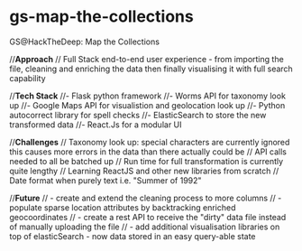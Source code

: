 # gs-map-the-collections
GS@HackTheDeep: Map the Collections

//**Approach**
// Full Stack end-to-end user experience - from importing the file, cleaning and enriching the data then finally visualising it with full search capability

//**Tech Stack**
//- Flask python framework
//- Worms API for taxonomy look up
//- Google Maps API for visualistion and geolocation look up
//- Python autocorrect library for spell checks
//- ElasticSearch to store the new transformed data
//- React.Js for a modular UI

//**Challenges**
// Taxonomy look up: special characters are currently ignored this causes more errors in the data than there actually could be
// API calls needed to all be batched up
// Run time for full transformation is currently quite lengthy
// Learning ReactJS and other new libraries from scratch
// Date format when purely text i.e. "Summer of 1992"

//**Future**
// - create and extend the cleaning process to more columns
// - populate sparse location attributes by backtracking enriched geocoordinates
// - create a rest API to receive the "dirty" data file instead of manually uploading the file
// - add additional visualisation libraries on top of elasticSearch - now data stored in an easy query-able state 

